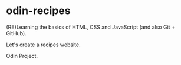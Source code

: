 # odin-recipes

(RE)Learning the basics of HTML, CSS and JavaScript (and also Git + GitHub).

Let's create a recipes website.

Odin Project.